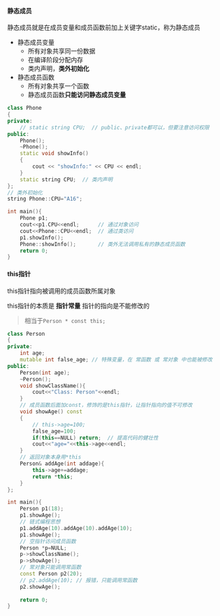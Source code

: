 #### 静态成员

静态成员就是在成员变量和成员函数前加上关键字static，称为静态成员

- 静态成员变量
  - 所有对象共享同一份数据
  - 在编译阶段分配内存
  - 类内声明，**类外初始化**
- 静态成员函数
  - 所有对象共享一个函数
  - 静态成员函数**只能访问静态成员变量**

```c++
class Phone
{
private:
    // static string CPU;  // public、private都可以，但要注意访问权限
public:
    Phone();
    ~Phone();
    static void showInfo()
    {
        cout << "showInfo:" << CPU << endl;
    }
    static string CPU;  // 类内声明
};
// 类外初始化
string Phone::CPU="A16";

int main(){
    Phone p1;
    cout<<p1.CPU<<endl;      // 通过对象访问
    cout<<Phone::CPU<<endl;  // 通过类访问
    p1.showInfo();
    Phone::showInfo();       // 类外无法调用私有的静态成员函数
    return 0;
}
```

#### this指针

this指针指向被调用的成员函数所属对象

this指针的本质是 **指针常量** 指针的指向是不能修改的

> 相当于`Person * const this;`

```c++
class Person
{
private:
    int age;
    mutable int false_age; // 特殊变量，在 常函数 或 常对象 中也能被修改
public:
    Person(int age);
    ~Person();
    void showClassName(){
        cout<<"Class: Person"<<endl;
    }
    // 成员函数后面加const，修饰的是this指针，让指针指向的值不可修改
    void showAge() const
    {
        // this->age=100;
        false_age=100;
        if(this==NULL) return;  // 提高代码的健壮性
        cout<<"age="<<this->age<<endl;
    }
    // 返回对象本身用*this
    Person& addAge(int addage){
        this->age+=addage;
        return *this;
    }
};

int main(){
    Person p1(18);
    p1.showAge();
    // 链式编程思想
    p1.addAge(10).addAge(10).addAge(10);
    p1.showAge();
    // 空指针访问成员函数
    Person *p=NULL;
    p->showClassName();
    p->showAge();
    // 常对象只能调用常函数
    const Person p2(20);
    // p2.addAge(10); // 报错，只能调用常函数
    p2.showAge();
    
    return 0;
}
```

